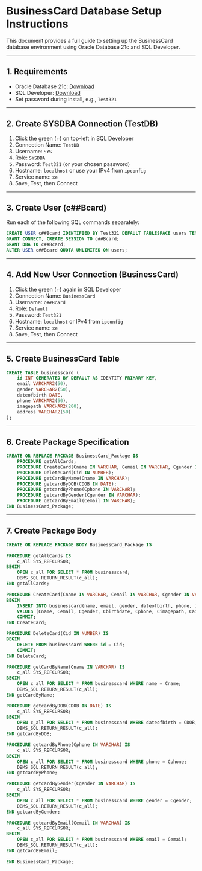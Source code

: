 # BusinessCard Database Setup Instructions

This document provides a full guide to setting up the BusinessCard database environment using Oracle Database 21c and SQL Developer.

---

## 1. Requirements

- Oracle Database 21c: [Download](https://www.oracle.com/database/technologies/oracle21c-windows-downloads.html)
- SQL Developer: [Download](https://www.oracle.com/database/sqldeveloper/)
- Set password during install, e.g., `Test321`

---

## 2. Create SYSDBA Connection (TestDB)

1. Click the green (+) on top-left in SQL Developer
2. Connection Name: `TestDB`
3. Username: `SYS`
4. Role: `SYSDBA`
5. Password: `Test321` (or your chosen password)
6. Hostname: `localhost` or use your IPv4 from `ipconfig`
7. Service name: `xe`
8. Save, Test, then Connect

---

## 3. Create User (c##Bcard)

Run each of the following SQL commands separately:

```sql
CREATE USER c##Bcard IDENTIFIED BY Test321 DEFAULT TABLESPACE users TEMPORARY TABLESPACE temp;
GRANT CONNECT, CREATE SESSION TO c##Bcard;
GRANT DBA TO c##Bcard;
ALTER USER c##Bcard QUOTA UNLIMITED ON users;
```

---

## 4. Add New User Connection (BusinessCard)

1. Click the green (+) again in SQL Developer
2. Connection Name: `BusinessCard`
3. Username: `c##Bcard`
4. Role: `Default`
5. Password: `Test321`
6. Hostname: `localhost` or IPv4 from `ipconfig`
7. Service name: `xe`
8. Save, Test, then Connect

---

## 5. Create BusinessCard Table

```sql
CREATE TABLE businesscard (
    id INT GENERATED BY DEFAULT AS IDENTITY PRIMARY KEY,
    email VARCHAR2(50),
    gender VARCHAR2(50),
    dateofbirth DATE,
    phone VARCHAR2(50),
    imagepath VARCHAR2(200),
    address VARCHAR2(50)
);
```

---

## 6. Create Package Specification

```sql
CREATE OR REPLACE PACKAGE BusinessCard_Package IS
    PROCEDURE getAllCards;
    PROCEDURE CreateCard(Cname IN VARCHAR, Cemail IN VARCHAR, Cgender IN VARCHAR, Cbirthdate IN DATE, Cphone IN VARCHAR, Cimagepath IN VARCHAR, Caddress IN VARCHAR);
    PROCEDURE DeleteCard(Cid IN NUMBER);
    PROCEDURE getCardByName(Cname IN VARCHAR);
    PROCEDURE getcardByDOB(CDOB IN DATE);
    PROCEDURE getcardByPhone(Cphone IN VARCHAR);
    PROCEDURE getcardByGender(Cgender IN VARCHAR);
    PROCEDURE getcardByEmail(Cemail IN VARCHAR);
END BusinessCard_Package;
```

---

## 7. Create Package Body

```sql
CREATE OR REPLACE PACKAGE BODY BusinessCard_Package IS

PROCEDURE getAllCards IS
    c_all SYS_REFCURSOR;
BEGIN
    OPEN c_all FOR SELECT * FROM businesscard;
    DBMS_SQL.RETURN_RESULT(c_all);
END getAllCards;

PROCEDURE CreateCard(Cname IN VARCHAR, Cemail IN VARCHAR, Cgender IN VARCHAR, Cbirthdate IN DATE, Cphone IN VARCHAR, Cimagepath IN VARCHAR, Caddress IN VARCHAR) IS
BEGIN
    INSERT INTO businesscard(name, email, gender, dateofbirth, phone, imagepath, address)
    VALUES (Cname, Cemail, Cgender, Cbirthdate, Cphone, Cimagepath, Caddress);
    COMMIT;
END CreateCard;

PROCEDURE DeleteCard(Cid IN NUMBER) IS
BEGIN
    DELETE FROM businesscard WHERE id = Cid;
    COMMIT;
END DeleteCard;

PROCEDURE getCardByName(Cname IN VARCHAR) IS
    c_all SYS_REFCURSOR;
BEGIN
    OPEN c_all FOR SELECT * FROM businesscard WHERE name = Cname;
    DBMS_SQL.RETURN_RESULT(c_all);
END getCardByName;

PROCEDURE getcardByDOB(CDOB IN DATE) IS
    c_all SYS_REFCURSOR;
BEGIN
    OPEN c_all FOR SELECT * FROM businesscard WHERE dateofbirth = CDOB;
    DBMS_SQL.RETURN_RESULT(c_all);
END getcardByDOB;

PROCEDURE getcardByPhone(Cphone IN VARCHAR) IS
    c_all SYS_REFCURSOR;
BEGIN
    OPEN c_all FOR SELECT * FROM businesscard WHERE phone = Cphone;
    DBMS_SQL.RETURN_RESULT(c_all);
END getcardByPhone;

PROCEDURE getcardByGender(Cgender IN VARCHAR) IS
    c_all SYS_REFCURSOR;
BEGIN
    OPEN c_all FOR SELECT * FROM businesscard WHERE gender = Cgender;
    DBMS_SQL.RETURN_RESULT(c_all);
END getcardByGender;

PROCEDURE getcardByEmail(Cemail IN VARCHAR) IS
    c_all SYS_REFCURSOR;
BEGIN
    OPEN c_all FOR SELECT * FROM businesscard WHERE email = Cemail;
    DBMS_SQL.RETURN_RESULT(c_all);
END getcardByEmail;

END BusinessCard_Package;
```
